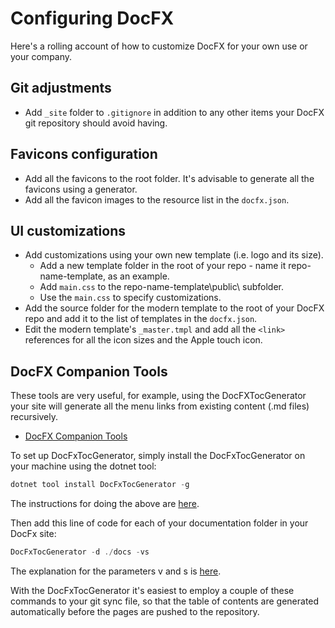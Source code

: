 # Configuring DocFX

Here's a rolling account of how to customize DocFX for your own use or your company.

## Git adjustments
- Add ``_site`` folder to ``.gitignore`` in addition to any other items your DocFX git repository should avoid having.

## Favicons configuration
- Add all the favicons to the root folder.  It's advisable to generate all the favicons using a generator.
- Add all the favicon images to the resource list in the ``docfx.json``.

## UI customizations
- Add customizations using your own new template (i.e. logo and its size).
    - Add a new template folder in the root of your repo - name it repo-name-template, as an example.
    - Add ``main.css`` to the repo-name-template\public\ subfolder.
    - Use the ``main.css`` to specify customizations.
- Add the source folder for the modern template to the root of your DocFX repo and add it to the list of templates in the ``docfx.json``.
- Edit the modern template's ``_master.tmpl`` and add all the ``<link>`` references for all the icon sizes and the Apple touch icon.

## DocFX Companion Tools

These tools are very useful, for example, using the DocFXTocGenerator your site will generate all the menu links from existing content (.md files) recursively.

- <a href="https://github.com/Ellerbach/docfx-companion-tools" target="window">DocFX Companion Tools</a>

To set up DocFxTocGenerator, simply install the DocFxTocGenerator on your machine using the dotnet tool:

```powershell
dotnet tool install DocFxTocGenerator -g
```

The instructions for doing the above are <a href="https://github.com/Ellerbach/docfx-companion-tools?tab=readme-ov-file" target="window">here</a>.

Then add this line of code for each of your documentation folder in your DocFx site:

```powershell
DocFxTocGenerator -d ./docs -vs
```

The explanation for the parameters v and s is <a href="https://github.com/Ellerbach/docfx-companion-tools/tree/main/src/DocFxTocGenerator">here</a>.

With the DocFxTocGenerator it's easiest to employ a couple of these commands to your git sync file, so that the table of contents are generated automatically before the pages are pushed to the repository.